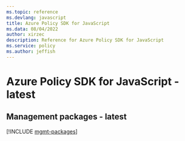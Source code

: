 ```yaml
---
ms.topic: reference
ms.devlang: javascript
title: Azure Policy SDK for JavaScript
ms.data: 08/04/2022
author: xirzec
description: Reference for Azure Policy SDK for JavaScript
ms.service: policy
ms.author: jeffish
---
```

# Azure Policy SDK for JavaScript - latest

## Management packages - latest
[!INCLUDE [mgmt-packages](policy-mgmt-index.md)]